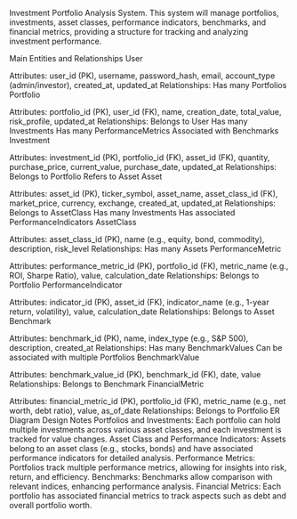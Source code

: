 Investment Portfolio Analysis System. This system will manage portfolios, investments, asset classes, performance indicators, benchmarks, and financial metrics, providing a structure for tracking and analyzing investment performance.

Main Entities and Relationships
User

Attributes: user_id (PK), username, password_hash, email, account_type (admin/investor), created_at, updated_at
Relationships:
Has many Portfolios
Portfolio

Attributes: portfolio_id (PK), user_id (FK), name, creation_date, total_value, risk_profile, updated_at
Relationships:
Belongs to User
Has many Investments
Has many PerformanceMetrics
Associated with Benchmarks
Investment

Attributes: investment_id (PK), portfolio_id (FK), asset_id (FK), quantity, purchase_price, current_value, purchase_date, updated_at
Relationships:
Belongs to Portfolio
Refers to Asset
Asset

Attributes: asset_id (PK), ticker_symbol, asset_name, asset_class_id (FK), market_price, currency, exchange, created_at, updated_at
Relationships:
Belongs to AssetClass
Has many Investments
Has associated PerformanceIndicators
AssetClass

Attributes: asset_class_id (PK), name (e.g., equity, bond, commodity), description, risk_level
Relationships:
Has many Assets
PerformanceMetric

Attributes: performance_metric_id (PK), portfolio_id (FK), metric_name (e.g., ROI, Sharpe Ratio), value, calculation_date
Relationships:
Belongs to Portfolio
PerformanceIndicator

Attributes: indicator_id (PK), asset_id (FK), indicator_name (e.g., 1-year return, volatility), value, calculation_date
Relationships:
Belongs to Asset
Benchmark

Attributes: benchmark_id (PK), name, index_type (e.g., S&P 500), description, created_at
Relationships:
Has many BenchmarkValues
Can be associated with multiple Portfolios
BenchmarkValue

Attributes: benchmark_value_id (PK), benchmark_id (FK), date, value
Relationships:
Belongs to Benchmark
FinancialMetric

Attributes: financial_metric_id (PK), portfolio_id (FK), metric_name (e.g., net worth, debt ratio), value, as_of_date
Relationships:
Belongs to Portfolio
ER Diagram Design Notes
Portfolios and Investments: Each portfolio can hold multiple investments across various asset classes, and each investment is tracked for value changes.
Asset Class and Performance Indicators: Assets belong to an asset class (e.g., stocks, bonds) and have associated performance indicators for detailed analysis.
Performance Metrics: Portfolios track multiple performance metrics, allowing for insights into risk, return, and efficiency.
Benchmarks: Benchmarks allow comparison with relevant indices, enhancing performance analysis.
Financial Metrics: Each portfolio has associated financial metrics to track aspects such as debt and overall portfolio worth.

